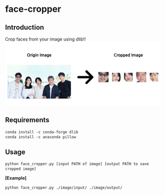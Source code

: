 # face-cropper

## Introduction
Crop faces from your image using dlib!!
![Crop-faces](main.png)
## Requirements
```
conda install -c conda-forge dlib
conda install -c anaconda pillow
```
## Usage 
```
python face_cropper.py [input PATH of image] [output PATH to save cropped image]
```

**[Example]**
```
python face_cropper.py ./image/input/ ./image/output/
```